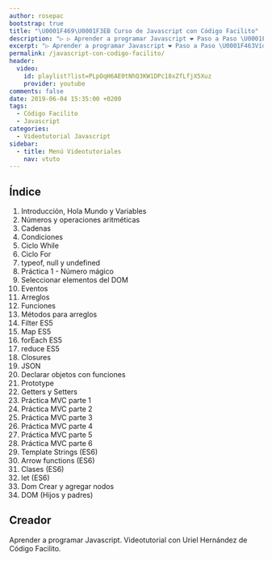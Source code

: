 ```yaml
---
author: rosepac
bootstrap: true
title: "\U0001F469‍\U0001F3EB Curso de Javascript con Código Facilito"
description: "▷ ▷ Aprender a programar Javascript ❤️ Paso a Paso \U0001F463Vídeo a Vídeo con el Videotutorial deUriel Hernández de Código Facilito ✌️"
excerpt: "▷ Aprender a programar Javascript ❤️ Paso a Paso \U0001F463Vídeo a Vídeo con el Videotutorial deUriel Hernández de Código Facilito ✌️"
permalink: /javascript-con-codigo-facilito/
header:
  video:
    id: playlist?list=PLpOqH6AE0tNhQ3KW1DPc18xZfLfjX5Xuz
    provider: youtube
comments: false
date: 2019-06-04 15:35:00 +0200
tags:
  - Código Facilito
  - Javascript
categories:
  - Videotutorial Javascript
sidebar:
  - title: Menú Videotutoriales
    nav: vtuto
---
```


## &Iacute;ndice

1. Introducci&oacute;n, Hola Mundo y Variables
2. N&uacute;meros y operaciones aritm&eacute;ticas
3. Cadenas
4. Condiciones
5. Ciclo While
6. Ciclo For
7. typeof, null y undefined
8. Pr&aacute;ctica 1 - N&uacute;mero m&aacute;gico
9. Seleccionar elementos del DOM
10. Eventos
11. Arreglos
12. Funciones
13. M&eacute;todos para arreglos
14. Filter ES5
15. Map ES5
16. forEach ES5
17. reduce ES5
18. Closures
19. JSON
20. Declarar objetos con funciones
21. Prototype
22. Getters y Setters
23. Pr&aacute;ctica MVC parte 1
24. Pr&aacute;ctica MVC parte 2
25. Pr&aacute;ctica MVC parte 3
26. Pr&aacute;ctica MVC parte 4
27. Pr&aacute;ctica MVC parte 5
28. Pr&aacute;ctica MVC parte 6
29. Template Strings (ES6)
30. Arrow functions (ES6)
31. Clases (ES6)
32. let (ES6)
33. Dom Crear y agregar nodos
34. DOM (Hijos y padres)

## Creador

Aprender a programar Javascript. Videotutorial con Uriel Hern&aacute;ndez de C&oacute;digo Facilito.